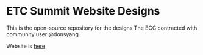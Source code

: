 # ETC Summit Website Designs

This is the open-source repository for the designs The ECC contracted with community user @donsyang.

Website is [here](https://www.etcsummit.com)
